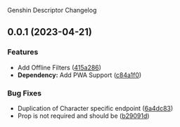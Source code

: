 Genshin Descriptor Changelog
## 0.0.1 (2023-04-21)


### Features

* Add Offline Filters ([415a286](https://github.com/mmgfrcs/genshin-desc/commit/415a2865d592d9aa9e8073decd36946fa6d18f28))
* **Dependency:** Add PWA Support ([c84a1f0](https://github.com/mmgfrcs/genshin-desc/commit/c84a1f0b91a69d6820e2fe5205647b0844b6433d))


### Bug Fixes

* Duplication of Character specific endpoint ([6a4dc83](https://github.com/mmgfrcs/genshin-desc/commit/6a4dc834e35ef774f19f68a35ab98ff915f3c63e))
* Prop is not required and should be ([b29091d](https://github.com/mmgfrcs/genshin-desc/commit/b29091d2c4cbc721f431613b50d9069ffe3df129))
